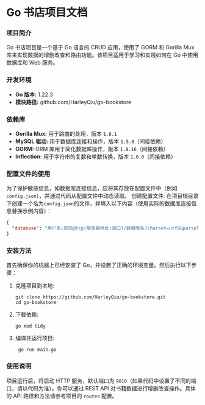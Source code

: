 # Go 书店项目文档

### 项目简介

Go 书店项目是一个基于 Go 语言的 CRUD 应用，使用了 GORM 和 Gorilla Mux 库来实现数据的增删改查和路由功能。该项目适用于学习和实践如何在
Go 中使用数据库和 Web 服务。

### 开发环境

- **Go 版本:** 1.22.3
- **模块路径:** github.com/HarleyQiu/go-bookstore

### 依赖库

- **Gorilla Mux:** 用于路由的处理，版本 `1.8.1`
- **MySQL 驱动:** 用于数据库连接和操作，版本 `1.5.0`（间接依赖）
- **GORM:** ORM 库用于简化数据库操作，版本 `1.9.16`（间接依赖）
- **Inflection:** 用于字符串的复数和单数转换，版本 `1.0.0`（间接依赖）

### 配置文件的使用

为了保护敏感信息，如数据库连接信息，应将其存放在配置文件中（例如 `config.json`），并通过代码从配置文件中动态读取。
创建配置文件:
在项目根目录下创建一个名为`config.json`的文件，并填入以下内容（使用实际的数据库连接信息替换示例内容）：

```json
{
  "database": "用户名:密码@tcp(服务器地址:端口)/数据库名?charset=utf8&parseTime=True&loc=Local"
}
```

### 安装方法

首先确保你的机器上已经安装了 Go，并设置了正确的环境变量。然后执行以下步骤：

1. 克隆项目到本地:
   ```shell
   git clone https://github.com/HarleyQiu/go-bookstore.git
   cd go-bookstore
   ```

2. 下载依赖:
   ```shell
   go mod tidy
   ```

3. 编译并运行项目:
   ```shell
    go run main.go
    ```

### 使用说明

项目运行后，将启动 HTTP 服务，默认端口为 `9010`（如果代码中设置了不同的端口，请以代码为准）。你可以通过 REST API
对书籍数据进行增删改查操作。具体的 API 路径和方法请参考项目的 `routes` 配置。